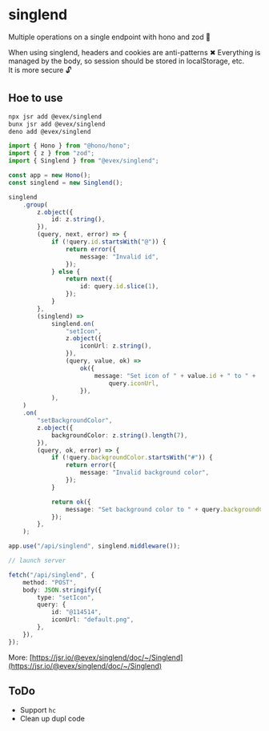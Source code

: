 # singlend

Multiple operations on a single endpoint with hono and zod 🚀

When using singlend, headers and cookies are anti-patterns ✖ Everything is
managed by the body, so session should be stored in localStorage, etc.\
It is more secure 🔓

## Hoe to use

```bash
npx jsr add @evex/singlend
bunx jsr add @evex/singlend
deno add @evex/singlend
```

```ts
import { Hono } from "@hono/hono";
import { z } from "zod";
import { Singlend } from "@evex/singlend";

const app = new Hono();
const singlend = new Singlend();

singlend
	.group(
		z.object({
			id: z.string(),
		}),
		(query, next, error) => {
			if (!query.id.startsWith("@")) {
				return error({
					message: "Invalid id",
				});
			} else {
				return next({
					id: query.id.slice(1),
				});
			}
		},
		(singlend) =>
			singlend.on(
				"setIcon",
				z.object({
					iconUrl: z.string(),
				}),
				(query, value, ok) =>
					ok({
						message: "Set icon of " + value.id + " to " +
							query.iconUrl,
					}),
			),
	)
	.on(
		"setBackgroundColor",
		z.object({
			backgroundColor: z.string().length(7),
		}),
		(query, ok, error) => {
			if (!query.backgroundColor.startsWith("#")) {
				return error({
					message: "Invalid background color",
				});
			}

			return ok({
				message: "Set background color to " + query.backgroundColor,
			});
		},
	);

app.use("/api/singlend", singlend.middleware());

// launch server
```

```ts
fetch("/api/singlend", {
	method: "POST",
	body: JSON.stringify({
		type: "setIcon",
		query: {
			id: "@114514",
			iconUrl: "default.png",
		},
	}),
});
```

More:
[https://jsr.io/@evex/singlend/doc/~/Singlend](https://jsr.io/@evex/singlend/doc/~/Singlend)

## ToDo

- Support `hc`
- Clean up dupl code
